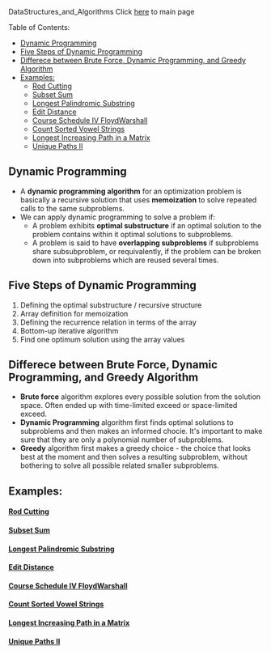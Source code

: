 DataStructures_and_Algorithms
Click [here](../README.md) to main page

Table of Contents:
- [Dynamic Programming](#dynamic-programming)
- [Five Steps of Dynamic Programming](#five-steps-of-dynamic-programming)
- [Differece between Brute Force, Dynamic Programming, and Greedy Algorithm](#differece-between-brute-force-dynamic-programming-and-greedy-algorithm)
- [Examples:](#examples)
    - [Rod Cutting](#rod-cutting)
    - [Subset Sum](#subset-sum)
    - [Longest Palindromic Substring](#longest-palindromic-substring)
    - [Edit Distance](#edit-distance)
    - [Course Schedule IV FloydWarshall](#course-schedule-iv-floydwarshall)
    - [Count Sorted Vowel Strings](#count-sorted-vowel-strings)
    - [Longest Increasing Path in a Matrix](#longest-increasing-path-in-a-matrix)
    - [Unique Paths II](#unique-paths-ii)

## Dynamic Programming
- A **dynamic programming algorithm** for an optimization problem is basically a recursive solution that uses **memoization** to solve repeated calls to the same subproblems.
- We can apply dynamic programming to solve a problem if:
  - A problem exhibits **optimal substructure** if an optimal solution to the problem contains within it optimal solutions to subproblems.
  - A problem is said to have **overlapping subproblems** if subproblems share subsubproblem, or requivalently, if the problem can be broken down into subproblems which are reused several times. 

## Five Steps of Dynamic Programming
1. Defining the optimal substructure / recursive structure
2. Array definition for memoization
3. Defining the recurrence relation in terms of the array
4. Bottom-up iterative algorithm
5. Find one optimum solution using the array values

## Differece between Brute Force, Dynamic Programming, and Greedy Algorithm
- **Brute force** algorithm explores every possible solution from the solution space. Often ended up with time-limited exceed or space-limited exceed.
- **Dynamic Programming** algorithm first finds optimal solutions to subproblems and then makes an informed chocie. It's important to make sure that they are only a polynomial number of subproblems.
- **Greedy** algorithm first makes a greedy choice - the choice that looks best at the moment and then solves a resulting subproblem, without bothering to solve all possible related smaller subproblems.

## Examples:
#### [Rod Cutting](rod_cutting/description.md)
#### [Subset Sum](subset_sum/description.md)
#### [Longest Palindromic Substring](longest_palindromic_substring/description.md)
#### [Edit Distance](edit_distance/description.md)
#### [Course Schedule IV FloydWarshall](course_schedule_IV/description.md)
#### [Count Sorted Vowel Strings](count_sorted_vowel_strings/description.md)
#### [Longest Increasing Path in a Matrix](longest_increasing_path_in_a_matrix/description.md)
#### [Unique Paths II](unique_paths_II/description.md)